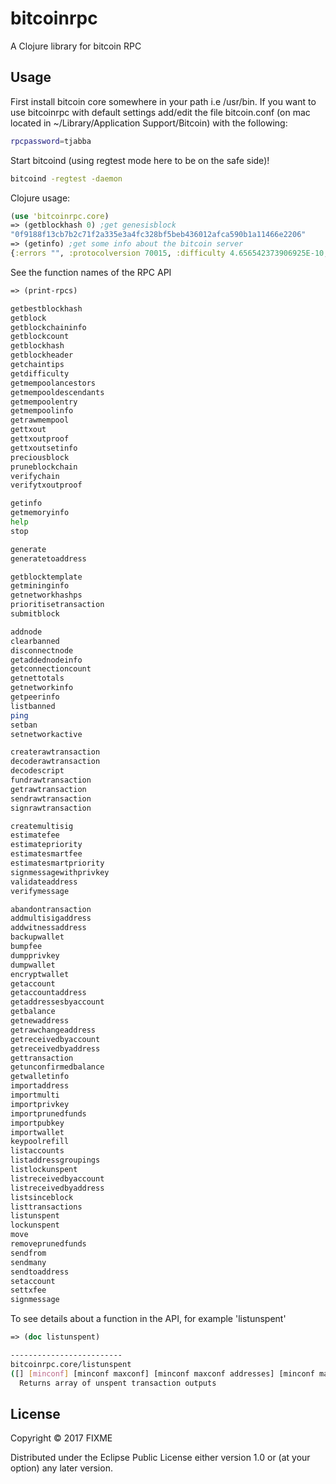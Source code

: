 # bitcoinrpc

A Clojure library for bitcoin RPC

## Usage


First install bitcoin core somewhere in your path i.e /usr/bin.
If you want to use bitcoinrpc with default settings add/edit the file bitcoin.conf (on mac located in ~/Library/Application Support/Bitcoin) with the following:
```bash
rpcpassword=tjabba
```

Start bitcoind (using regtest mode here to be on the safe side)!

```bash
bitcoind -regtest -daemon
```

Clojure usage:
```clojure
(use 'bitcoinrpc.core)
=> (getblockhash 0) ;get genesisblock
"0f9188f13cb7b2c71f2a335e3a4fc328bf5beb436012afca590b1a11466e2206"
=> (getinfo) ;get some info about the bitcoin server
{:errors "", :protocolversion 70015, :difficulty 4.656542373906925E-10, :relayfee 1.0E-5, :keypoolsize 100, :keypoololdest 1504971951, :testnet false, :paytxfee 0.0, :balance 199.9998616, :proxy "", :timeoffset 0, :blocks 104, :connections 0, :walletversion 130000, :version 140200}
```
See the function names of the RPC API
```clojure
=> (print-rpcs)
```
```bash
getbestblockhash
getblock
getblockchaininfo
getblockcount
getblockhash
getblockheader
getchaintips
getdifficulty
getmempoolancestors
getmempooldescendants
getmempoolentry
getmempoolinfo
getrawmempool
gettxout
gettxoutproof
gettxoutsetinfo
preciousblock
pruneblockchain
verifychain
verifytxoutproof

getinfo
getmemoryinfo
help
stop

generate
generatetoaddress

getblocktemplate
getmininginfo
getnetworkhashps
prioritisetransaction
submitblock

addnode
clearbanned
disconnectnode
getaddednodeinfo
getconnectioncount
getnettotals
getnetworkinfo
getpeerinfo
listbanned
ping
setban
setnetworkactive

createrawtransaction
decoderawtransaction
decodescript
fundrawtransaction
getrawtransaction
sendrawtransaction
signrawtransaction

createmultisig
estimatefee
estimatepriority
estimatesmartfee
estimatesmartpriority
signmessagewithprivkey
validateaddress
verifymessage

abandontransaction
addmultisigaddress
addwitnessaddress
backupwallet
bumpfee
dumpprivkey
dumpwallet
encryptwallet
getaccount
getaccountaddress
getaddressesbyaccount
getbalance
getnewaddress
getrawchangeaddress
getreceivedbyaccount
getreceivedbyaddress
gettransaction
getunconfirmedbalance
getwalletinfo
importaddress
importmulti
importprivkey
importprunedfunds
importpubkey
importwallet
keypoolrefill
listaccounts
listaddressgroupings
listlockunspent
listreceivedbyaccount
listreceivedbyaddress
listsinceblock
listtransactions
listunspent
lockunspent
move
removeprunedfunds
sendfrom
sendmany
sendtoaddress
setaccount
settxfee
signmessage
```

To see details about a function in the API, for example 'listunspent'
```clojure
=> (doc listunspent)
```
```bash
-------------------------
bitcoinrpc.core/listunspent
([] [minconf] [minconf maxconf] [minconf maxconf addresses] [minconf maxconf addresses include_unsafe])
  Returns array of unspent transaction outputs
```

## License

Copyright © 2017 FIXME

Distributed under the Eclipse Public License either version 1.0 or (at
your option) any later version.
